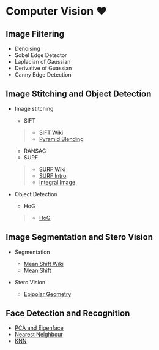 # Computer Vision ❤️

## Image Filtering 
* Denoising
* Sobel Edge Detector 
* Laplacian of Gaussian 
* Derivative of Guassian 
* Canny Edge Detection 

## Image Stitching and Object Detection 
* Image stitching 
  * SIFT
  >* [SIFT Wiki](https://en.wikipedia.org/wiki/Scale-invariant_feature_transform)
  >* [Pyramid Blending](https://www.uio.no/studier/emner/matnat/its/nedlagte-emner/UNIK4690/v17/forelesninger/lecture_2_3_blending.pdf)
  * RANSAC
  * SURF
  >* [SURF Wiki](https://en.wikipedia.org/wiki/Speeded_up_robust_features)
  >* [SURF Intro](https://medium.com/analytics-vidhya/introduction-to-surf-speeded-up-robust-features-c7396d6e7c4e)
  >* [Integral Image](https://www.quora.com/How-integral-image-is-used-in-image-processing-and-how-improves-the-computation-time)
  
* Object Detection 
  * HoG
  >* [HoG](https://www.learnopencv.com/histogram-of-oriented-gradients/)
  
## Image Segmentation and Stero Vision 
* Segmentation 
  * [Mean Shift Wiki](https://en.wikipedia.org/wiki/Mean_shift) 
  * [Mean Shift](https://spin.atomicobject.com/2015/05/26/mean-shift-clustering/)

* Stero Vision 
  * [Epipolar Geometry](https://web.stanford.edu/class/cs231a/course_notes/03-epipolar-geometry.pdf)

## Face Detection and Recognition 
* [PCA and Eigenface](http://www.vision.jhu.edu/teaching/vision08/Handouts/case_study_pca1.pdf)
* [Nearest Neighbour](https://towardsdatascience.com/k-nn-getting-to-know-your-nearest-neighbors-b60399dc0f32)
* [KNN](https://www.datacamp.com/community/tutorials/k-nearest-neighbor-classification-scikit-learn)


